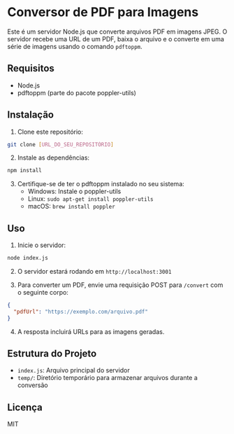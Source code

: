 # Conversor de PDF para Imagens

Este é um servidor Node.js que converte arquivos PDF em imagens JPEG. O servidor recebe uma URL de um PDF, baixa o arquivo e o converte em uma série de imagens usando o comando `pdftoppm`.

## Requisitos

- Node.js
- pdftoppm (parte do pacote poppler-utils)

## Instalação

1. Clone este repositório:
```bash
git clone [URL_DO_SEU_REPOSITÓRIO]
```

2. Instale as dependências:
```bash
npm install
```

3. Certifique-se de ter o pdftoppm instalado no seu sistema:
   - Windows: Instale o poppler-utils
   - Linux: `sudo apt-get install poppler-utils`
   - macOS: `brew install poppler`

## Uso

1. Inicie o servidor:
```bash
node index.js
```

2. O servidor estará rodando em `http://localhost:3001`

3. Para converter um PDF, envie uma requisição POST para `/convert` com o seguinte corpo:
```json
{
  "pdfUrl": "https://exemplo.com/arquivo.pdf"
}
```

4. A resposta incluirá URLs para as imagens geradas.

## Estrutura do Projeto

- `index.js`: Arquivo principal do servidor
- `temp/`: Diretório temporário para armazenar arquivos durante a conversão

## Licença

MIT 